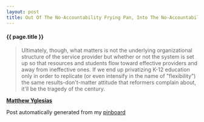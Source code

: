 ```yaml
---
layout: post
title: Out Of The No-Accountability Frying Pan, Into The No-Accountability Fire
---
```


#### {{ page.title }}

> Ultimately, though, what matters is not the underlying organizational structure of the service provider but whether or not the system is set up so that resources and students flow toward effective providers and away from ineffective ones. If we end up privatizing K-12 education only in order to replicate (or even intensify in the name of "flexibility") the same results-don't-matter attitude that reformers complain about, it'll be the tragedy of the century.   

<strong><a href='http://www.slate.com/blogs/moneybox/2011/12/13/out_of_the_no_accountability_frying_pan_into_the_no_accountability_fire.html'>Matthew Yglesias</a></strong>

Post automatically generated from my <a href="http://pinboard.in/u:ndfine">pinboard</a>
